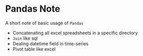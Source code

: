 # Pandas Note

A short note of basic usage of `Pandas`

- Concatenating all excel spreadsheets in a specific directory 
- `Join` like sql
- Dealing datetime field in time-series
- Pivot table like excel